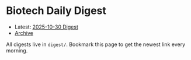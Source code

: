 # Biotech Daily Digest

- Latest: [2025-10-30 Digest](digest/2025-10-30.md)
- [Archive](archive.md)

All digests live in `digest/`. Bookmark this page to get the newest link every morning.
